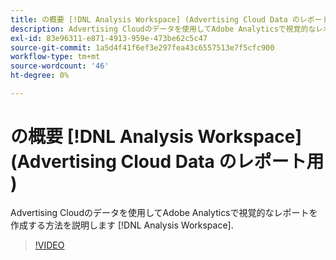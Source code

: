 ```yaml
---
title: の概要 [!DNL Analysis Workspace] (Advertising Cloud Data のレポート用 )
description: Advertising Cloudのデータを使用してAdobe Analyticsで視覚的なレポートを作成する方法を説明します [!DNL Analysis Workspace].
exl-id: 83e96311-e871-4913-959e-473be62c5c47
source-git-commit: 1a5d4f41f6ef3e297fea43c6557513e7f5cfc900
workflow-type: tm+mt
source-wordcount: '46'
ht-degree: 0%

---
```


# の概要 [!DNL Analysis Workspace] (Advertising Cloud Data のレポート用 )

Advertising Cloudのデータを使用してAdobe Analyticsで視覚的なレポートを作成する方法を説明します [!DNL Analysis Workspace].

>[!VIDEO](https://video.tv.adobe.com/v/33492)
